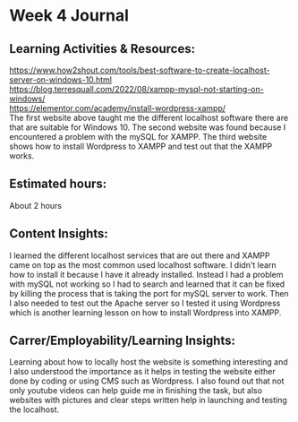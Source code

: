 # Week 4 Journal

## Learning Activities & Resources:
https://www.how2shout.com/tools/best-software-to-create-localhost-server-on-windows-10.html \
https://blog.terresquall.com/2022/08/xampp-mysql-not-starting-on-windows/ \
https://elementor.com/academy/install-wordpress-xampp/ \
The first website above taught me the different localhost software there are that are suitable for Windows 10. The second website was found because I encountered a problem with the mySQL for XAMPP. The third website shows how to install Wordpress to XAMPP and test out that the XAMPP works.


## Estimated hours:
About 2 hours

## Content Insights:
I learned the different localhost services that are out there and XAMPP came on top as the most common used localhost software. I didn't learn how to install it because I have it already installed. Instead I had a problem with mySQL not working so I had to search and learned that it can be fixed by killing the process that is taking the port for mySQL server to work. Then I also needed to test out the Apache server so I tested it using Wordpress which is another learning lesson on how to install Wordpress into XAMPP.

## Carrer/Employability/Learning Insights:
Learning about how to locally host the website is something interesting and I also understood the importance as it helps in testing the website either done by coding or using CMS such as Wordpress. I also found out that not only youtube videos can help guide me in finishing the task, but also websites with pictures and clear steps written help in launching and testing the localhost.